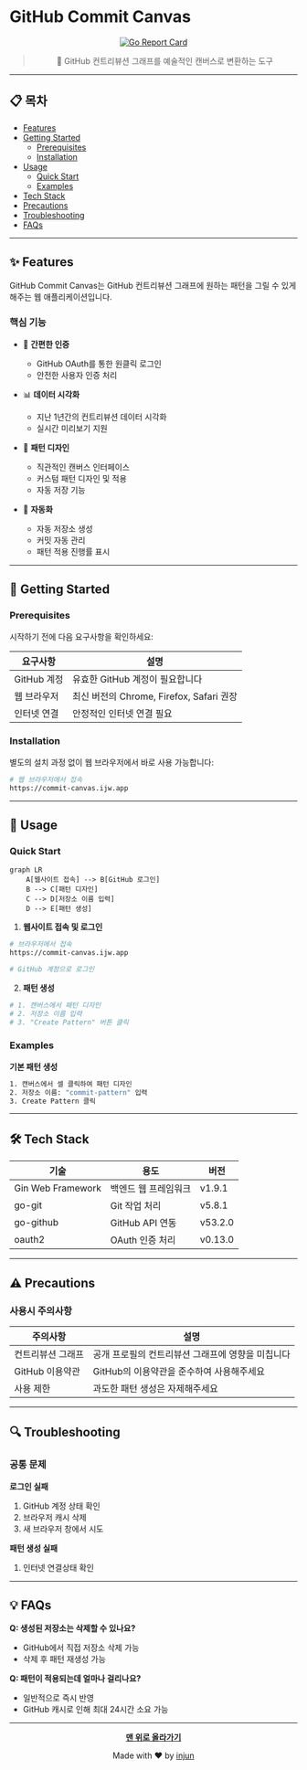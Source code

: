 # GitHub Commit Canvas

<div align="center">

[![Go Report Card](https://goreportcard.com/badge/github.com/username/github-commit-canvas)](https://goreportcard.com/report/github.com/username/github-commit-canvas)

> 🎨 GitHub 컨트리뷰션 그래프를 예술적인 캔버스로 변환하는 도구

</div>

---

## 📋 목차

- [Features](#-features)
- [Getting Started](#-getting-started)
  - [Prerequisites](#prerequisites)
  - [Installation](#installation)
- [Usage](#-usage)
  - [Quick Start](#quick-start)
  - [Examples](#examples)
- [Tech Stack](#-tech-stack)
- [Precautions](#️-precautions)
- [Troubleshooting](#-troubleshooting)
- [FAQs](#-faqs)

---

## ✨ Features

GitHub Commit Canvas는 GitHub 컨트리뷰션 그래프에 원하는 패턴을 그릴 수 있게 해주는 웹 애플리케이션입니다.

### 핵심 기능

- 🔐 **간편한 인증**

  - GitHub OAuth를 통한 원클릭 로그인
  - 안전한 사용자 인증 처리

- 📊 **데이터 시각화**

  - 지난 1년간의 컨트리뷰션 데이터 시각화
  - 실시간 미리보기 지원

- 🎨 **패턴 디자인**

  - 직관적인 캔버스 인터페이스
  - 커스텀 패턴 디자인 및 적용
  - 자동 저장 기능

- 🔄 **자동화**
  - 자동 저장소 생성
  - 커밋 자동 관리
  - 패턴 적용 진행률 표시

---

## 🚀 Getting Started

### Prerequisites

시작하기 전에 다음 요구사항을 확인하세요:

| 요구사항    | 설명                                     |
| ----------- | ---------------------------------------- |
| GitHub 계정 | 유효한 GitHub 계정이 필요합니다          |
| 웹 브라우저 | 최신 버전의 Chrome, Firefox, Safari 권장 |
| 인터넷 연결 | 안정적인 인터넷 연결 필요                |

### Installation

별도의 설치 과정 없이 웹 브라우저에서 바로 사용 가능합니다:

```bash
# 웹 브라우저에서 접속
https://commit-canvas.ijw.app
```

---

## 📖 Usage

### Quick Start

```mermaid
graph LR
    A[웹사이트 접속] --> B[GitHub 로그인]
    B --> C[패턴 디자인]
    C --> D[저장소 이름 입력]
    D --> E[패턴 생성]
```

1. **웹사이트 접속 및 로그인**

```bash
# 브라우저에서 접속
https://commit-canvas.ijw.app

# GitHub 계정으로 로그인
```

2. **패턴 생성**

```bash
# 1. 캔버스에서 패턴 디자인
# 2. 저장소 이름 입력
# 3. "Create Pattern" 버튼 클릭
```

### Examples

**기본 패턴 생성**

```bash
1. 캔버스에서 셀 클릭하여 패턴 디자인
2. 저장소 이름: "commit-pattern" 입력
3. Create Pattern 클릭
```

---

## 🛠 Tech Stack

| 기술              | 용도                 | 버전    |
| ----------------- | -------------------- | ------- |
| Gin Web Framework | 백엔드 웹 프레임워크 | v1.9.1  |
| go-git            | Git 작업 처리        | v5.8.1  |
| go-github         | GitHub API 연동      | v53.2.0 |
| oauth2            | OAuth 인증 처리      | v0.13.0 |

---

## ⚠️ Precautions

### 사용시 주의사항

| 주의사항          | 설명                                              |
| ----------------- | ------------------------------------------------- |
| 컨트리뷰션 그래프 | 공개 프로필의 컨트리뷰션 그래프에 영향을 미칩니다 |
| GitHub 이용약관   | GitHub의 이용약관을 준수하여 사용해주세요         |
| 사용 제한         | 과도한 패턴 생성은 자제해주세요                   |

---

## 🔍 Troubleshooting

### 공통 문제

**로그인 실패**

1. GitHub 계정 상태 확인
2. 브라우저 캐시 삭제
3. 새 브라우저 창에서 시도

**패턴 생성 실패**

1. 인터넷 연결상태 확인

---

## 💡 FAQs

**Q: 생성된 저장소는 삭제할 수 있나요?**

- GitHub에서 직접 저장소 삭제 가능
- 삭제 후 패턴 재생성 가능

**Q: 패턴이 적용되는데 얼마나 걸리나요?**

- 일반적으로 즉시 반영
- GitHub 캐시로 인해 최대 24시간 소요 가능

---

<div align="center">

**[맨 위로 올라가기](#github-commit-canvas)**

Made with ❤️ by [injun](https://github.com/in-jun)

</div>
